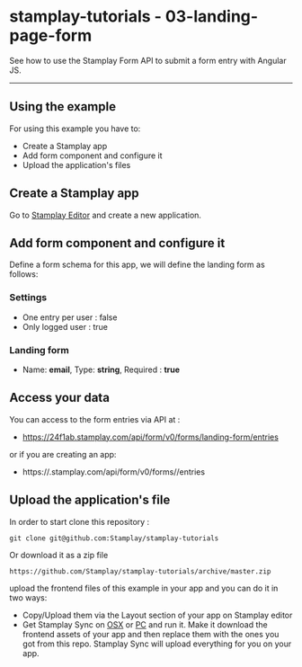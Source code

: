 stamplay-tutorials - 03-landing-page-form
========================================

See how to use the Stamplay Form API to submit a form entry with Angular JS.




-----------------------

## Using the example

For using this example you have to:

* Create a Stamplay app
* Add form component and configure it
* Upload the application's files

## Create a Stamplay app

Go to [Stamplay Editor](https://editor.stamplay.com/) and create a new application.

## Add form component and configure it

Define a form schema for this app, we will define the landing form as follows:
### Settings 
* One entry per user : false
* Only logged user : true

### Landing form
* Name: **email**, Type: **string**, Required : **true**

## Access your data
You can access to the form entries via API at :

* https://24f1ab.stamplay.com/api/form/v0/forms/landing-form/entries

or if you are creating an app:

* https://<APPID>.stamplay.com/api/form/v0/forms/<FORMID>/entries

## Upload the application's file

In order to start clone this repository :

    git clone git@github.com:Stamplay/stamplay-tutorials

Or download it as a zip file
	
	https://github.com/Stamplay/stamplay-tutorials/archive/master.zip 

 upload the frontend files of this example in your app and you can do it in two ways:

* Copy/Upload them via the Layout section of your app on Stamplay editor
* Get Stamplay Sync on [OSX](http://cdn.stamplay.com/stamplay-sync/mac/stamplay-sync.zip) or [PC](http://cdn.stamplay.com/stamplay-sync/win/stamplay-sync.zip) and run it. Make it download the frontend assets of your app and then replace them with the ones you got from this repo. Stamplay Sync will upload everything for you on your app.

